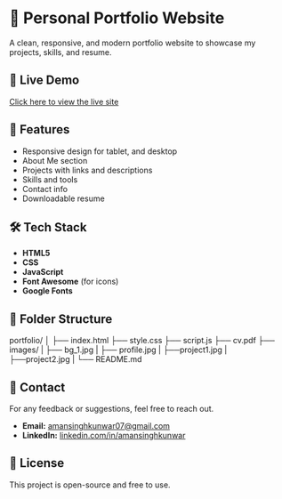 # 💼 Personal Portfolio Website

A clean, responsive, and modern portfolio website to showcase my projects, skills, and resume.

## 🔗 Live Demo

[Click here to view the live site](https://aman-singh-kunwar.github.io/Portfolio/)

## 📌 Features

- Responsive design for tablet, and desktop
- About Me section
- Projects with links and descriptions
- Skills and tools
- Contact info
- Downloadable resume

## 🛠️ Tech Stack

- **HTML5**
- **CSS**
- **JavaScript** 
- **Font Awesome** (for icons)
- **Google Fonts**

## 📁 Folder Structure
portfolio/
│
├── index.html
├── style.css
├── script.js
├── cv.pdf
├── images/
|   ├── bg_1.jpg
|   ├── profile.jpg
|   ├──project1.jpg
|   ├──project2.jpg
|
└── README.md



## 📧 Contact
For any feedback or suggestions, feel free to reach out.

- **Email:** amansinghkunwar07@gmail.com
- **LinkedIn:** [linkedin.com/in/amansinghkunwar](https://linkedin.com/in/amansinghkunwar)

## 📜 License

This project is open-source and free to use.
